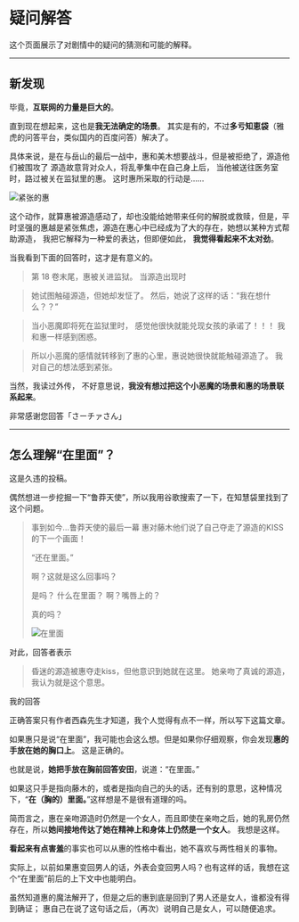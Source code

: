 # 疑问解答

这个页面展示了对剧情中的疑问的猜测和可能的解释。

---

## 新发现

毕竟，**互联网的力量是巨大的**。

直到现在想起来，这也是**我无法确定的场景**。
其实是有的，不过**多亏知恵袋**（雅虎的问答平台，类似国内的百度问答）解决了。

具体来说，是在与岳山的最后一战中，惠和美木想要战斗，但是被拒绝了，源造他们被围攻了
源造故意背对众人，将乱拳集中在自己身上后，
当他被送往医务室时，路过被关在监狱里的惠。
这时惠所采取的行动是……

![紧张的惠](https://xn--q9j984gbug42c4wieqsm2o.jp/wp/wp-content/uploads/2020/02/question_jitabata.jpg)

这个动作，就算惠被源造感动了，却也没能给她带来任何的解脱或救赎，但是，平时坚强的惠越是紧张焦虑，源造在惠心中已经成为了大的存在，她想以某种方式帮助源造， 我把它解释为一种爱的表达，但即便如此，
**我觉得看起来不太对劲**。

当我看到下面的回答时，这才是有意义的。

> 第 18 卷末尾，惠被关进监狱。
> 当源造出现时

> 她试图触碰源造，但她却发怔了。
> 然后，她说了这样的话：“我在想什么？？”

> 当小恶魔即将死在监狱里时，
> 感觉他很快就能兑现女孩的承诺了！！！
> 我和惠一样感到困惑。

> 所以小恶魔的感情就转移到了惠的心里，惠说她很快就能触碰源造了。
> 我对自己的想法感到紧张。

当然，我读过外传，
不好意思说，**我没有想过把这个小恶魔的场景和惠的场景联系起来**。

非常感谢您回答「さーチァさん」

---

## 怎么理解“在里面”？

这是久违的投稿。

偶然想进一步挖掘一下“鲁莽天使”，所以我用谷歌搜索了一下，在知慧袋里找到了这个问题。

> 事到如今…鲁莽天使的最后一幕
> 惠对藤木他们说了自己夺走了源造的KISS的下一个画面！
>
> “还在里面。”
>
> 啊？这就是这么回事吗？
>
> 是吗？
> 什么在里面？
> 啊？嘴唇上的？
>
> 真的吗？
>
> ![在里面](https://xn--q9j984gbug42c4wieqsm2o.jp/wp/wp-content/uploads/2020/02/que-12101951807.jpg)

对此，回答者表示

> 昏迷的源造被惠夺走kiss，但他意识到她就在这里。
> 她亲吻了真诚的源造，
> 我认为就是这个意思。

我的回答

正确答案只有作者西森先生才知道，我个人觉得有点不一样，所以写下这篇文章。

如果惠只是说“在里面”，我可能也会这么想。但是如果你仔细观察，你会发现**惠的手放在她的胸口上**。
这是正确的。

也就是说，**她把手放在胸前回答安田**，说道：“在里面。”

如果这只手是指向藤木的，或者是指向自己的头的话，还有别的意思，这种情况下，“**在（胸的）里面。**”这样想是不是很有道理的吗。

简而言之，惠在亲吻源造时仍然是一个女人，而且即使在亲吻之后，她的乳房仍然存在，所以**她间接地传达了她在精神上和身体上仍然是一个女人**。
我想是这样。

**看起来有点害羞**的事实也可以从惠的性格中看出，她不喜欢与两性相关的事物。

实际上，以前如果惠变回男人的话，外表会变回男人吗？也有这样的话，我想在这个“在里面”前后的上下文中也能明白。

虽然知道惠的魔法解开了，但是之后的惠到底是回到了男人还是女人，谁都没有得到确证；
惠自己在说了这句话之后，（再次）说明自己是女人，可以随便追求。
